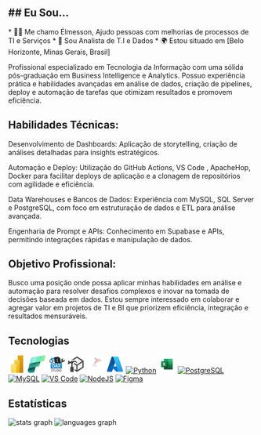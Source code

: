 
</div>

 ##  ## Eu Sou...

<div>
* 🧙‍♂️ Me chamo Élmesson, Ajudo pessoas com melhorias de processos de TI e Serviços
* 🚀 Sou Analista de T.I e Dados
* 🌍 Estou situado em [Belo Horizonte, Minas Gerais, Brasil]

Profissional especializado em Tecnologia da Informação com uma sólida pós-graduação em Business Intelligence e Analytics. 
Possuo experiência prática e habilidades avançadas em análise de dados, criação de pipelines, deploy e automação de tarefas que otimizam resultados e promovem eficiência.

</div>

 ## Habilidades Técnicas:

<div>
Desenvolvimento de Dashboards: Aplicação de storytelling, criação de análises detalhadas para insights estratégicos.

Automação e Deploy: Utilização do GitHub Actions, VS Code , ApacheHop, Docker para facilitar deploys de aplicação e a clonagem de repositórios com agilidade e eficiência.

Data Warehouses e Bancos de Dados: Experiência com MySQL, SQL Server e PostgreSQL, com foco em estruturação de dados e ETL para análise avançada.

Engenharia de Prompt e APIs: Conhecimento em Supabase e APIs, permitindo integrações rápidas e manipulação de dados.
</div>

 ## Objetivo Profissional:

<div>
 Busco uma posição onde possa aplicar minhas habilidades em análise e automação para resolver desafios complexos e inovar na tomada de decisões baseada em dados. 
Estou sempre interessado em colaborar e agregar valor em projetos de TI e BI que priorizem eficiência, integração e resultados mensuráveis.
</div>

## Tecnologias

<div align="left">
  <a href="https://www.microsoft.com/en-usr/power-platform/products/power-bi" target="_blank" rel="noreferrer"><img src="https://github.com/alisonpezzott/alisonpezzott/blob/main/assets/powerbi.png"  width="36" height="36" alt="Microsoft Power BI" /></a>
  <a href="https://www.microsoft.com/en-us/microsoft-fabric" target="_blank" rel="noreferrer"><img src="https://github.com/alisonpezzott/alisonpezzott/blob/main/assets/fabric.png"  width="36" height="36" alt="Microsoft Fabric" /></a>
  <a href="https://daxstudio.org" target="_blank" rel="noreferrer"><img src="https://github.com/alisonpezzott/alisonpezzott/blob/main/assets/dax-studio.png"  width="36" height="36" alt="Dax Studio" /></a>
  <a href="https://www.sqlbi.com/tools/tabular-editor" target="_blank" rel="noreferrer"><img src="https://github.com/alisonpezzott/alisonpezzott/blob/main/assets/tabular-editor.png"  width="36" height="36" alt="Tabular Editor" /></a>
  <a href="https://www.microsoft.com/en-us/sql-server" target="_blank" rel="noreferrer"><img src="https://github.com/alisonpezzott/alisonpezzott/blob/main/assets/sql-server.png"  width="36" height="36" alt="Microsoft SQL Server" /></a>
  <a href="https://portal.azure.com" target="_blank" rel="noreferrer"><img src="https://github.com/alisonpezzott/alisonpezzott/blob/main/assets/azure.png"  width="36" height="36" alt="Microsoft Azure" /></a>
  <a href="https://www.python.org/" target="_blank" rel="noreferrer"><img src="https://raw.githubusercontent.com/danielcranney/readme-generator/main/public/icons/skills/python-colored.svg" width="36" height="36" alt="Python" /></a>
  <a href="https://microsoft.com/excel" target="_blank" rel="noreferrer"><img src="https://github.com/alisonpezzott/alisonpezzott/blob/main/assets/excel.png"  width="36" height="36" alt="Microsoft Excel" /></a>
  <a href="https://www.postgresql.org/" target="_blank" rel="noreferrer"><img src="https://raw.githubusercontent.com/danielcranney/readme-generator/main/public/icons/skills/postgresql-colored.svg" width="36" height="36" alt="PostgreSQL" /></a>
  <a href="https://www.mysql.com/" target="_blank" rel="noreferrer"><img src="https://raw.githubusercontent.com/danielcranney/readme-generator/main/public/icons/skills/mysql-colored.svg" width="36" height="36" alt="MySQL" /></a>
  <a href="https://code.visualstudio.com/" target="_blank" rel="noreferrer"><img src="https://raw.githubusercontent.com/danielcranney/readme-generator/main/public/icons/skills/visualstudiocode.svg" width="36" height="36" alt="VS Code" /></a>
  <a href="https://nodejs.org/en/" target="_blank" rel="noreferrer"><img src="https://raw.githubusercontent.com/danielcranney/readme-generator/main/public/icons/skills/nodejs-colored.svg" width="36" height="36" alt="NodeJS" /></a>
   <a href="https://www.figma.com/" target="_blank" rel="noreferrer"><img src="https://raw.githubusercontent.com/danielcranney/readme-generator/main/public/icons/skills/figma-colored.svg" width="36" height="36" alt="Figma" /></a>
  

  
</div>

## Estatísticas

<div>
  <img align="top" src="https://github-readme-stats.vercel.app/api?username=elmesson055&hide_title=false&hide_rank=false&show_icons=true&include_all_commits=true&count_private=true&bg_color=00000000&disable_animations=false&locale=en&hide_border=true&order=1" alt="stats graph"  />
  <img align="top" src="https://github-readme-stats.vercel.app/api/top-langs?username=elmesson055&locale=en&hide_title=false&layout=compact&bg_color=00000000&langs_count=10&hide_border=true&order=2&hide=roff"  alt="languages graph"  />
</div>
